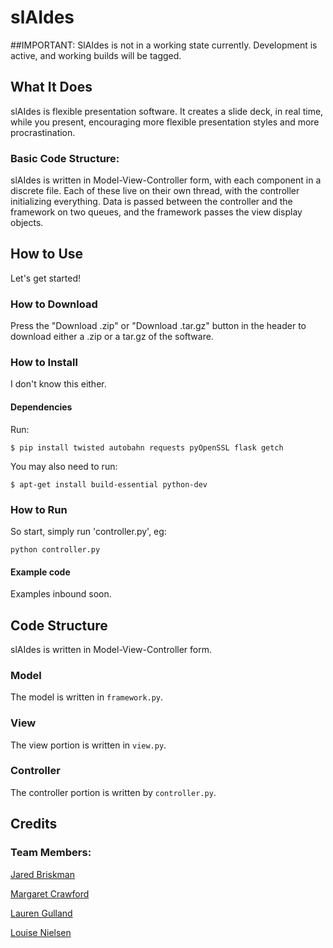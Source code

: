 # slAIdes

##IMPORTANT: SlAIdes is not in a working state currently. Development is active, and working builds will be tagged.

## What It Does
slAIdes is flexible presentation software. It creates a slide deck, in real time, while you present, encouraging more flexible presentation styles and more procrastination.

### Basic Code Structure:
slAIdes is written in Model-View-Controller form, with each component in a discrete file.
Each of these live on their own thread, with the controller initializing everything.
Data is passed between the controller and the framework on two queues, and the framework passes the view display objects.


## How to Use
Let's get started!

### How to Download
Press the "Download .zip" or "Download .tar.gz" button in the header to download either a .zip  or a tar.gz of the software.

### How to Install
I don't know this either.

#### Dependencies
Run:
```
$ pip install twisted autobahn requests pyOpenSSL flask getch
```
You may also need to run:
```
$ apt-get install build-essential python-dev
```
### How to Run
So start, simply run 'controller.py', eg:
```
python controller.py
```

#### Example code
Examples inbound soon.

## Code Structure
slAIdes is written in Model-View-Controller form.

### Model
The model is written in `framework.py`.

### View
The view portion is written in `view.py`.

### Controller
The controller portion is written by `controller.py`.

## Credits

### Team Members:

[Jared Briskman](https://github.com/jaredbriskman "Jared's Github profile")

[Margaret Crawford](https://github.com/Margaretmcrawf "Margo's Github profile")

[Lauren Gulland](https://github.com/laurengulland "Lauren's Github profile")

[Louise Nielsen](https://github.com/nielsenlouise "Louise's Github profile")
